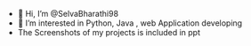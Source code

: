 - 👋 Hi, I’m @SelvaBharathi98
- 👀 I’m interested in Python, Java , web Application developing
- The Screenshots of my projects is included in ppt


<!---
SelvaBharathi98/SelvaBharathi98 is a ✨ special ✨ repository because its `README.md` (this file) appears on your GitHub profile.
You can click the Preview link to take a look at your changes.
--->
